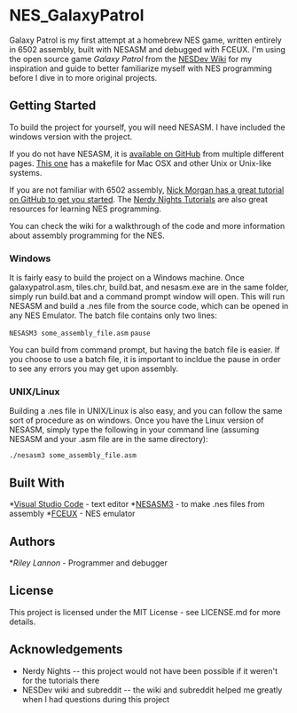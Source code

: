 # NES_GalaxyPatrol

Galaxy Patrol is my first attempt at a homebrew NES game, written entirely in 6502 assembly, built with NESASM and debugged with FCEUX.
I'm using the open source game _Galaxy Patrol_ from the [NESDev Wiki](https://wiki.nesdev.com/w/index.php/Nesdev_Wiki) for my inspiration and guide to better familiarize myself with NES programming before I dive in to more original projects.

## Getting Started

To build the project for yourself, you will need NESASM. I have included the windows version with the project.

If you do not have NESASM, it is [available on GitHub](https://github.com/toastynerd/nesasm) from multiple different pages. [This one](https://github.com/camsaul/nesasm) has a makefile for Mac OSX and other Unix or Unix-like systems.

If you are not familiar with 6502 assembly, [Nick Morgan has a great tutorial on GitHub to get you started](http://skilldrick.github.io/easy6502). The [Nerdy Nights Tutorials](http://nintendoage.com/forum/messageview.cfm?catid=22&threadid=7155) are also great resources for learning NES programming.

You can check the wiki for a walkthrough of the code and more information about assembly programming for the NES.

### Windows

It is fairly easy to build the project on a Windows machine. Once galaxypatrol.asm, tiles.chr, build.bat, and nesasm.exe are in the same folder, simply run build.bat and a command prompt window will open. This will run NESASM and build a .nes file from the source code, which can be opened in any NES Emulator.
The batch file contains only two lines:

`NESASM3 some_assembly_file.asm`
`pause`

You can build from command prompt, but having the batch file is easier. If you choose to use a batch file, it is important to incldue the pause in order to see any errors you may get upon assembly.

### UNIX/Linux

Building a .nes file in UNIX/Linux is also easy, and you can follow the same sort of procedure as on windows. Once you have the Linux version of NESASM, simply type the following in your command line (assuming NESASM and your .asm file are in the same directory):

`./nesasm3 some_assembly_file.asm`

## Built With

*[Visual Studio Code]() - text editor
*[NESASM3]() - to make .nes files from assembly
*[FCEUX]() - NES emulator

## Authors

*_Riley Lannon_ - Programmer and debugger

## License

This project is licensed under the MIT License - see LICENSE.md for more details.

## Acknowledgements

* Nerdy Nights -- this project would not have been possible if it weren't for the tutorials there
* NESDev wiki and subreddit -- the wiki and subreddit helped me greatly when I had questions during this project